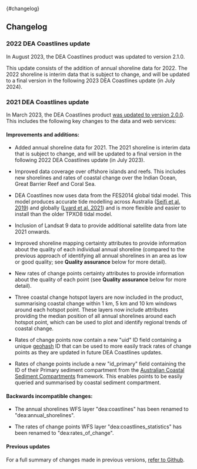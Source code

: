 {#changelog}
## Changelog

### 2022 DEA Coastlines update

In August 2023, the DEA Coastlines product was updated to version 2.1.0.

This update consists of the addition of annual shoreline data for 2022. The 2022 shoreline is interim data that is subject to change, and will be updated to a final version in the following 2023 DEA Coastlines update (in July 2024).

### 2021 DEA Coastlines update

In March 2023, the DEA Coastlines product [was updated to version 2.0.0](https://github.com/GeoscienceAustralia/dea-coastlines/releases/tag/2.0.0). This includes the following key changes to the data and web services: 

#### Improvements and additions:

-   Added annual shoreline data for 2021. The 2021 shoreline is interim data that is subject to change, and will be updated to a final version in the following 2022 DEA Coastlines update (in July 2023).

-   Improved data coverage over offshore islands and reefs. This includes new shorelines and rates of coastal change over the Indian Ocean, Great Barrier Reef and Coral Sea.

-   DEA Coastlines now uses data from the FES2014 global tidal model. This model produces accurate tide modelling across Australia ([Seifi et al. 2019](https://www.mdpi.com/2072-4292/11/10/1211)) and globally ([Lyard et al. 2021](https://os.copernicus.org/articles/17/615/2021)) and is more flexible and easier to install than the older TPXO8 tidal model.

-   Inclusion of Landsat 9 data to provide additional satellite data from late 2021 onwards.

-   Improved shoreline mapping certainty attributes to provide information about the quality of each individual annual shoreline (compared to the previous approach of identifying all annual shorelines in an area as low or good quality; see **Quality assurance** below for more detail).

-   New rates of change points certainty attributes to provide information about the quality of each point (see **Quality assurance** below for more detail).

-   Three coastal change hotspot layers are now included in the product, summarising coastal change within 1 km, 5 km and 10 km windows around each hotspot point. These layers now include attributes providing the median position of all annual shorelines around each hotspot point, which can be used to plot and identify regional trends of coastal change.

-   Rates of change points now contain a new "uid" ID field containing a unique [geohash](https://en.wikipedia.org/wiki/Geohash) ID that can be used to more easily track rates of change points as they are updated in future DEA Coastlines updates.

-   Rates of change points include a new "id_primary" field containing the ID of their Primary sediment compartment from the [Australian Coastal Sediment Compartments](https://ecat.ga.gov.au/geonetwork/srv/api/records/21a23d9a-00dd-ab19-e053-10a3070a2746) framework. This enables points to be easily queried and summarised by coastal sediment compartment.

#### Backwards incompatible changes:

-   The annual shorelines WFS layer "dea:coastlines" has been renamed to "dea:annual_shorelines".

-   The rates of change points WFS layer "dea:coastlines_statistics" has been renamed to "dea:rates_of_change".

#### Previous updates

For a full summary of changes made in previous versions, [refer to Github](https://github.com/GeoscienceAustralia/dea-coastlines/releases/tag/v1.1.0). 
